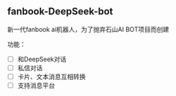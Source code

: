 ## fanbook-DeepSeek-bot  

新一代fanbook ai机器人，为了抛弃石山AI BOT项目而创建  

功能：  

- [ ] 和DeepSeek对话
- [ ] 私信对话
- [ ] 卡片、文本消息互相转换
- [ ] 支持消息平台